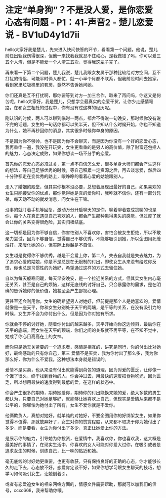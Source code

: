 # 注定“单身狗”？不是没人爱，是你恋爱心态有问题 - P1：41-声音2 - 楚儿恋爱说 - BV1uD4y1d7ii

hello大家好我是楚儿，先来进入快问快答的环节，看看第一个问题，他说，楚儿前任出轨我伤得很深，但他一来找我我就忍不住动心，是我做错了吗，你可以爱三五个人渣，但是不能爱一个人渣三五次，觉得我这辈子完了。

再来看一下第二个问题，楚儿我说，楚儿我跟女友属于那种比较给对方空间，互不打扰的情侣，可能平时俩人都忙，就一小半个月都不联系，但我前段时间去她家，看到家里垃圾桶里的套房，竟然不告诉她问她。

你们还真是互不打扰啊，那你要等到对方一加三合作，取来了再问吗，你这又是何苦呢，hello大家好，我是楚儿，只想学会最真实的恋爱干货，让你少走感情弯路，在和女生相处的过程中，你有没有过这样的经历呢。

刚认识的时候，两人可以聊到临时一两点，都舍不得说一句晚安，那时候你没有说不完的话题，女生的一句话你都可以笑半天，但不知从什么时候开始，你也不知道为什么，她不再秒回你的消息，其实很多时候你单身的原因。

不是因为你不够帅，也不是因为你不会聊天，而是因为你没有一个好的恋爱心态，我再重申一遍，我没在开玩笑，女生更看重的是男人的高价值，除了财富还包括人的魅力，心态决定成败，如果你想谈一场不分手的恋爱。

首先你的恋爱心态必须过关，第一点不自信怎么爱，很多单身大师们都会产生这样的想法，等自己足够优秀的时候，等自己积累一定资源之后，再去谈恋爱，然后四十分钟都走在变优秀的路上，眼睁睁的看着心爱的姑娘跟别人。

走入了婚姻的殿堂，但其实你根本没必要，总想着展现出最好的自己，如果喜欢的女生只能接受你的优点，那你觉得她是真的爱你吗，我咋就不信你，还有一部分兄弟，每天动不动的就发消息，问女生在干嘛。

没事的就盯着手机等回复，激动万分开启聊天的是你，聊着聊着变成尬聊的也是你，每个人在真正遇见自己喜欢的人，都会产生那种患得患失的感觉，但过度了就会让你的关系变得很危险，其实归根结底。

这一切都是因为你不够自信，你害怕别人不喜欢你，害怕会被女生拒绝，所以不敢亲力尝试，因为不够自信，觉得自己不够优秀，不能够吸引到她，所以企图用死缠烂打，来暖化她的心，但实际上你越是不自信。

女生越是觉得你不够优秀，越是不会爱上你，第二点，失去自我就是失去魅力，为了追求心爱的姑娘，你是不是总是在无限制的付出，即使女生从来没有给过你反馈，你也总是习惯性的为她好，希望通过这样的方式去留住她。

自以为每天躯寒问暖，每天早安晚安，是一个拉近关系的方式，但其实女生内心毫无关系，甚至是自己的烦恼，这样无底线的讨好自己，只会暴露你的需求，是在明确的告诉她你的低价值，她甚至会产生鄙视心理。

更甚至还会利用你，女生的确希望男人对她好，但前提是那个人是她喜欢的，爱情就像是一座天平，你和女生分别处于天平的两端，是平等的关系，在没有吸引力的时候，女生并不会为你付出什么，但是因为你对她有所求。

你就会不停的讨好她，随着你付出的越来越多，天平开始向你这边倾斜，最后你在天平的底端，而女生在天平的顶端，你们之间的关系就不再平等，在不知不觉中，她成了你心目高高在上的女神。

而你只是她无关紧要的一个追求者，感情是相互的，讲究是同行，你的付出比对她好，最终感动的只有你自己，第三 爱情不是买卖，我为你付出了那么多，我为你那么好，你为什么不爱我，这种想法本身就是错误的。

爱情不是买卖，也从来没有付出就能得到荷包的道理，因为对爱的匮乏，让你像一个饿了很久，终于找到食物的人，你会冲过去，用最快的速度把食物吃光，因为匮乏，所以想用最快的速度得到最低的爱，在这样的状态中。

你会产生很多的期待，期待她爱你，期待你的付出能换来她的爱，绝大多数的男生都认为，只要自己对她足够好，就能够让她喜欢上自己，但现实是爱情从来都不是公平的，你哪怕为她付出了所有，女生不爱你就是不爱你。

他俩欺负人，真想对她好，就单纯的对她好，不要企图用你的好绑架女生，如果你觉得不值得，那就放弃好了，女生对你的赞赏程度，从来都不取决于你为她付出了多少，而是要看，女生为你付出了多少，真正让她爱上你的方法。

是展示你的魅力，引导她为你投资，在爱情中，我喜欢你，你也喜欢我，这大概是最美好的事情了，在现实生活中，你喜欢的女人可能对你爱大过你，在吸引或者是追求女生的时候，训练自己，比一味的贴近和她。

毫无底线的讨好她更重要，也更有收获，只有保持良好的正确的心态，你才能够长久的走下去，心态放不好，恋爱肯定谈不好，如果你想学习跟女生聊天的技巧，想学习如何吸引女生，让她倒着引。

或者有恋爱追女生的相亲网络方面的，情感文件需要帮助，那就可以加我们的信号，ccxc668，我来帮助你哦。